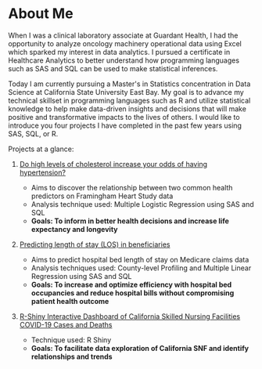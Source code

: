 # About Me

When I was a clinical laboratory associate at Guardant Health, I had the opportunity to analyze oncology machinery operational data using Excel which sparked my interest in data analytics.
I pursued a certificate in Healthcare Analytics to better understand how programming languages such as SAS and SQL can be used to make statistical inferences.

Today I am currently pursuing a Master's in Statistics concentration in Data Science at California State University East Bay. My goal is to advance my technical skillset in programming languages such as R and utilize statistical knowledge to help make data-driven insights and decisions that will make positive and transformative impacts to the lives of others.
I would like to introduce you four projects I have completed in the past few years using SAS, SQL, or R.

Projects at a glance:

1. [Do high levels of cholesterol increase your odds of having hypertension?](https://github.com/ihnguyen/SAS_Project)
   - Aims to discover the relationship between two common health predictors on Framingham Heart Study data
   - Analysis technique used: Multiple Logistic Regression using SAS and SQL
   -  **Goals: To inform in better health decisions and increase life expectancy and longevity**

2. [Predicting length of stay (LOS) in beneficiaries](https://github.com/ihnguyen/SAS_Project2)
   - Aims to predict hospital bed length of stay on Medicare claims data
   - Analysis techniques used: County-level Profiling and Multiple Linear Regression using SAS and SQL
   - **Goals: To increase and optimize efficiency with hospital bed occupancies and reduce hospital bills without compromising patient health outcome**

3. [R-Shiny Interactive Dashboard of California Skilled Nursing Facilities COVID-19 Cases and Deaths](https://aibx1h-thuy0nhi0nguyen.shinyapps.io/SkilledNursingFacilities/)
   - Technique used: R Shiny
   - **Goals: To facilitate data exploration of California SNF and identify relationships and trends**
